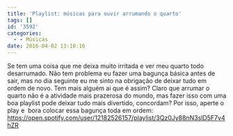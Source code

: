 ```yaml
---
title: 'Playlist: músicas para ouvir arrumando o quarto'
tags: []
id: '3592'
categories:
  - - Músicas
date: 2016-04-02 13:10:16
---
```


Se tem uma coisa que me deixa muito irritada e ver meu quarto todo desarrumado. Não tem problema eu fazer uma bagunça básica antes de sair, mas no dia seguinte eu me sinto na obrigação de deixar tudo em ordem de novo. Tem mais alguém ai que é assim? Claro que arrumar o quarto não é a atividade mais prazerosa do mundo, mas fazer isso com uma boa playlist pode deixar tudo mais divertido, concordam? Por isso, aperte o play e  bora colocar essa bagunça toda em ordem: https://open.spotify.com/user/12182526157/playlist/3Qz0Jy88nN3slD5F7y4hZR
